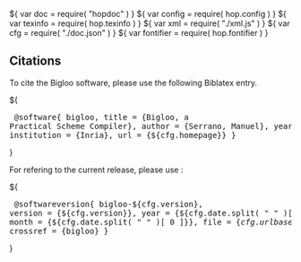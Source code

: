 ${ var doc = require( "hopdoc" ) }
${ var config = require( hop.config ) }
${ var texinfo = require( hop.texinfo ) }
${ var xml = require( "./xml.js" ) }
${ var cfg = require( "./doc.json" ) }
${ var fontifier = require( hop.fontifier ) }


Citations
---------

To cite the Bigloo software, please use the following Biblatex entry.

${<pre class="bibtex">
@software{ bigloo,
   title = {Bigloo, a Practical Scheme Compiler},
   author = {Serrano, Manuel},
   year = {1992},
   institution = {Inria},
   url = {${cfg.homepage}}
}
</pre>}

For refering to the current release, please use :

${<pre class="bibtex">
@softwareversion{ bigloo-${cfg.version},
  version = {${cfg.version}},
  year = {${cfg.date.split( " " )[ 1 ]}},
  month = {${cfg.date.split( " " )[ 0 ]}},
  file = {${cfg.urlbase}/biglo-${cfg.version}},
  crossref = {bigloo}
}
</pre>}
